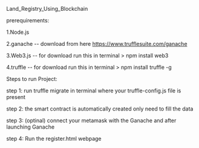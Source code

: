 Land_Registry_Using_Blockchain

prerequirements:

1.Node.js

2.ganache -- download from here https://www.trufflesuite.com/ganache

3.Web3.js -- for download run this in terminal > npm install web3

4.truffle -- for download run this in terminal > npm install truffle -g


Steps to run Project:

step 1: run truffle migrate in terminal where your truffle-config.js file is present

step 2: the smart contract is automatically created only need to fill the data

step 3: (optinal) connect your metamask with the Ganache and after launching Ganache

step 4: Run the register.html webpage

